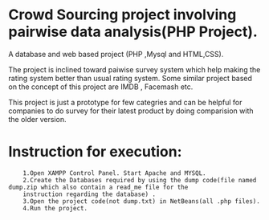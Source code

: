 # Crowd Sourcing project involving pairwise data analysis(PHP Project).

A database and web based project (PHP ,Mysql and HTML,CSS).

The project is inclined toward paiwise survey system which help making the rating system better than usual rating system. Some similar project based on the concept of this project are IMDB , Facemash etc.

This project is just a prototype for few categries and can be helpful for companies to do survey for their latest product by doing comparision with the older version.

# Instruction for execution:
		1.Open XAMPP Control Panel. Start Apache and MYSQL.
		2.Create the Databases required by using the dump code(file named dump.zip which also contain a read_me file for the 
		instruction regarding the database) .
		3.Open the project code(not dump.txt) in NetBeans(all .php files).
		4.Run the project.


